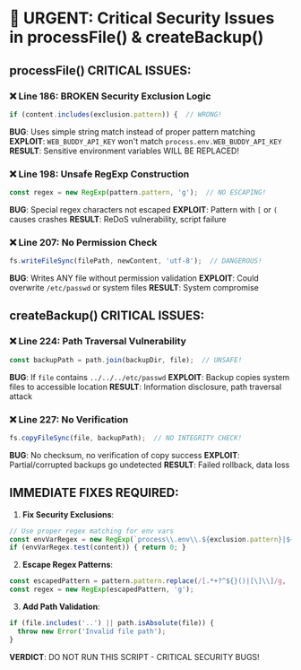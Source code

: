 # 🚨 URGENT: Critical Security Issues in processFile() & createBackup()

## processFile() CRITICAL ISSUES:

### ❌ Line 186: BROKEN Security Exclusion Logic
```typescript
if (content.includes(exclusion.pattern)) {  // WRONG!
```
**BUG**: Uses simple string match instead of proper pattern matching
**EXPLOIT**: `WEB_BUDDY_API_KEY` won't match `process.env.WEB_BUDDY_API_KEY`
**RESULT**: Sensitive environment variables WILL BE REPLACED!

### ❌ Line 198: Unsafe RegExp Construction
```typescript
const regex = new RegExp(pattern.pattern, 'g');  // NO ESCAPING!
```
**BUG**: Special regex characters not escaped
**EXPLOIT**: Pattern with `[` or `(` causes crashes
**RESULT**: ReDoS vulnerability, script failure

### ❌ Line 207: No Permission Check
```typescript
fs.writeFileSync(filePath, newContent, 'utf-8');  // DANGEROUS!
```
**BUG**: Writes ANY file without permission validation
**EXPLOIT**: Could overwrite `/etc/passwd` or system files
**RESULT**: System compromise

## createBackup() CRITICAL ISSUES:

### ❌ Line 224: Path Traversal Vulnerability
```typescript
const backupPath = path.join(backupDir, file);  // UNSAFE!
```
**BUG**: If `file` contains `../../../etc/passwd`
**EXPLOIT**: Backup copies system files to accessible location
**RESULT**: Information disclosure, path traversal attack

### ❌ Line 227: No Verification
```typescript
fs.copyFileSync(file, backupPath);  // NO INTEGRITY CHECK!
```
**BUG**: No checksum, no verification of copy success
**EXPLOIT**: Partial/corrupted backups go undetected
**RESULT**: Failed rollback, data loss

## IMMEDIATE FIXES REQUIRED:

1. **Fix Security Exclusions**:
```typescript
// Use proper regex matching for env vars
const envVarRegex = new RegExp(`process\\.env\\.${exclusion.pattern}|${exclusion.pattern}\\s*=`);
if (envVarRegex.test(content)) { return 0; }
```

2. **Escape Regex Patterns**:
```typescript
const escapedPattern = pattern.pattern.replace(/[.*+?^${}()|[\]\\]/g, '\\$&');
const regex = new RegExp(escapedPattern, 'g');
```

3. **Add Path Validation**:
```typescript
if (file.includes('..') || path.isAbsolute(file)) {
  throw new Error('Invalid file path');
}
```

**VERDICT**: DO NOT RUN THIS SCRIPT - CRITICAL SECURITY BUGS!